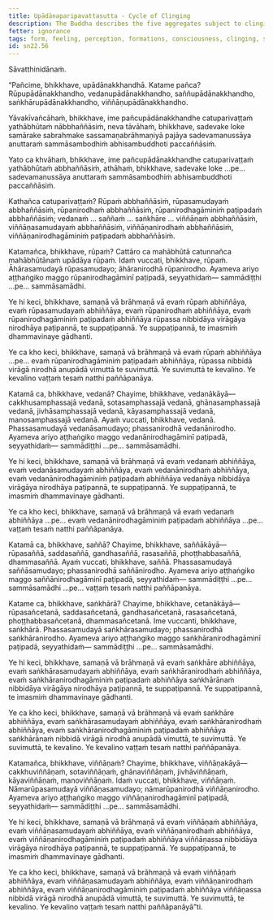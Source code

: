 ```yaml
---
title: Upādānaparipavattasutta - Cycle of Clinging
description: The Buddha describes the five aggregates subject to clinging - form, feeling, perception, formations, and consciousness.
fetter: ignorance
tags: form, feeling, perception, formations, consciousness, clinging, sn, sn22-34, sn22
id: sn22.56
---
```


Sāvatthinidānaṁ.

“Pañcime, bhikkhave, upādānakkhandhā. Katame pañca? Rūpupādānakkhandho, vedanupādānakkhandho, saññupādānakkhandho, saṅkhārupādānakkhandho, viññāṇupādānakkhandho.

Yāvakīvañcāhaṁ, bhikkhave, ime pañcupādānakkhandhe catuparivaṭṭaṁ yathābhūtaṁ nābbhaññāsiṁ, neva tāvāhaṁ, bhikkhave, sadevake loke samārake sabrahmake sassamaṇabrāhmaṇiyā pajāya sadevamanussāya anuttaraṁ sammāsambodhiṁ abhisambuddhoti paccaññāsiṁ.

Yato ca khvāhaṁ, bhikkhave, ime pañcupādānakkhandhe catuparivaṭṭaṁ yathābhūtaṁ abbhaññāsiṁ, athāhaṁ, bhikkhave, sadevake loke …pe… sadevamanussāya anuttaraṁ sammāsambodhiṁ abhisambuddhoti paccaññāsiṁ.

Kathañca catuparivaṭṭaṁ? Rūpaṁ abbhaññāsiṁ, rūpasamudayaṁ abbhaññāsiṁ, rūpanirodhaṁ abbhaññāsiṁ, rūpanirodhagāminiṁ paṭipadaṁ abbhaññāsiṁ; vedanaṁ … saññaṁ … saṅkhāre … viññāṇaṁ abbhaññāsiṁ, viññāṇasamudayaṁ abbhaññāsiṁ, viññāṇanirodhaṁ abbhaññāsiṁ, viññāṇanirodhagāminiṁ paṭipadaṁ abbhaññāsiṁ.

Katamañca, bhikkhave, rūpaṁ? Cattāro ca mahābhūtā catunnañca mahābhūtānaṁ upādāya rūpaṁ. Idaṁ vuccati, bhikkhave, rūpaṁ. Āhārasamudayā rūpasamudayo; āhāranirodhā rūpanirodho. Ayameva ariyo aṭṭhaṅgiko maggo rūpanirodhagāminī paṭipadā, seyyathidaṁ— sammādiṭṭhi …pe… sammāsamādhi.

Ye hi keci, bhikkhave, samaṇā vā brāhmaṇā vā evaṁ rūpaṁ abhiññāya, evaṁ rūpasamudayaṁ abhiññāya, evaṁ rūpanirodhaṁ abhiññāya, evaṁ rūpanirodhagāminiṁ paṭipadaṁ abhiññāya rūpassa nibbidāya virāgāya nirodhāya paṭipannā, te suppaṭipannā. Ye suppaṭipannā, te imasmiṁ dhammavinaye gādhanti.

Ye ca kho keci, bhikkhave, samaṇā vā brāhmaṇā vā evaṁ rūpaṁ abhiññāya …pe… evaṁ rūpanirodhagāminiṁ paṭipadaṁ abhiññāya, rūpassa nibbidā virāgā nirodhā anupādā vimuttā te suvimuttā. Ye suvimuttā te kevalino. Ye kevalino vaṭṭaṁ tesaṁ natthi paññāpanāya.

Katamā ca, bhikkhave, vedanā? Chayime, bhikkhave, vedanākāyā— cakkhusamphassajā vedanā, sotasamphassajā vedanā, ghānasamphassajā vedanā, jivhāsamphassajā vedanā, kāyasamphassajā vedanā, manosamphassajā vedanā. Ayaṁ vuccati, bhikkhave, vedanā. Phassasamudayā vedanāsamudayo; phassanirodhā vedanānirodho. Ayameva ariyo aṭṭhaṅgiko maggo vedanānirodhagāminī paṭipadā, seyyathidaṁ— sammādiṭṭhi …pe… sammāsamādhi.

Ye hi keci, bhikkhave, samaṇā vā brāhmaṇā vā evaṁ vedanaṁ abhiññāya, evaṁ vedanāsamudayaṁ abhiññāya, evaṁ vedanānirodhaṁ abhiññāya, evaṁ vedanānirodhagāminiṁ paṭipadaṁ abhiññāya vedanāya nibbidāya virāgāya nirodhāya paṭipannā, te suppaṭipannā. Ye suppaṭipannā, te imasmiṁ dhammavinaye gādhanti.

Ye ca kho keci, bhikkhave, samaṇā vā brāhmaṇā vā evaṁ vedanaṁ abhiññāya …pe… evaṁ vedanānirodhagāminiṁ paṭipadaṁ abhiññāya …pe… vaṭṭaṁ tesaṁ natthi paññāpanāya.

Katamā ca, bhikkhave, saññā? Chayime, bhikkhave, saññākāyā— rūpasaññā, saddasaññā, gandhasaññā, rasasaññā, phoṭṭhabbasaññā, dhammasaññā. Ayaṁ vuccati, bhikkhave, saññā. Phassasamudayā saññāsamudayo; phassanirodhā saññānirodho. Ayameva ariyo aṭṭhaṅgiko maggo saññānirodhagāminī paṭipadā, seyyathidaṁ— sammādiṭṭhi …pe… sammāsamādhi …pe… vaṭṭaṁ tesaṁ natthi paññāpanāya.

Katame ca, bhikkhave, saṅkhārā? Chayime, bhikkhave, cetanākāyā— rūpasañcetanā, saddasañcetanā, gandhasañcetanā, rasasañcetanā, phoṭṭhabbasañcetanā, dhammasañcetanā. Ime vuccanti, bhikkhave, saṅkhārā. Phassasamudayā saṅkhārasamudayo; phassanirodhā saṅkhāranirodho. Ayameva ariyo aṭṭhaṅgiko maggo saṅkhāranirodhagāminī paṭipadā, seyyathidaṁ— sammādiṭṭhi …pe… sammāsamādhi.

Ye hi keci, bhikkhave, samaṇā vā brāhmaṇā vā evaṁ saṅkhāre abhiññāya, evaṁ saṅkhārasamudayaṁ abhiññāya, evaṁ saṅkhāranirodhaṁ abhiññāya, evaṁ saṅkhāranirodhagāminiṁ paṭipadaṁ abhiññāya saṅkhārānaṁ nibbidāya virāgāya nirodhāya paṭipannā, te suppaṭipannā. Ye suppaṭipannā, te imasmiṁ dhammavinaye gādhanti.

Ye ca kho keci, bhikkhave, samaṇā vā brāhmaṇā vā evaṁ saṅkhāre abhiññāya, evaṁ saṅkhārasamudayaṁ abhiññāya, evaṁ saṅkhāranirodhaṁ abhiññāya, evaṁ saṅkhāranirodhagāminiṁ paṭipadaṁ abhiññāya saṅkhārānaṁ nibbidā virāgā nirodhā anupādā vimuttā, te suvimuttā. Ye suvimuttā, te kevalino. Ye kevalino vaṭṭaṁ tesaṁ natthi paññāpanāya.

Katamañca, bhikkhave, viññāṇaṁ? Chayime, bhikkhave, viññāṇakāyā— cakkhuviññāṇaṁ, sotaviññāṇaṁ, ghānaviññāṇaṁ, jivhāviññāṇaṁ, kāyaviññāṇaṁ, manoviññāṇaṁ. Idaṁ vuccati, bhikkhave, viññāṇaṁ. Nāmarūpasamudayā viññāṇasamudayo; nāmarūpanirodhā viññāṇanirodho. Ayameva ariyo aṭṭhaṅgiko maggo viññāṇanirodhagāminī paṭipadā, seyyathidaṁ— sammādiṭṭhi …pe… sammāsamādhi.

Ye hi keci, bhikkhave, samaṇā vā brāhmaṇā vā evaṁ viññāṇaṁ abhiññāya, evaṁ viññāṇasamudayaṁ abhiññāya, evaṁ viññāṇanirodhaṁ abhiññāya, evaṁ viññāṇanirodhagāminiṁ paṭipadaṁ abhiññāya viññāṇassa nibbidāya virāgāya nirodhāya paṭipannā, te suppaṭipannā. Ye suppaṭipannā, te imasmiṁ dhammavinaye gādhanti.

Ye ca kho keci, bhikkhave, samaṇā vā brāhmaṇā vā evaṁ viññāṇaṁ abhiññāya, evaṁ viññāṇasamudayaṁ abhiññāya, evaṁ viññāṇanirodhaṁ abhiññāya, evaṁ viññāṇanirodhagāminiṁ paṭipadaṁ abhiññāya viññāṇassa nibbidā virāgā nirodhā anupādā vimuttā, te suvimuttā. Ye suvimuttā, te kevalino. Ye kevalino vaṭṭaṁ tesaṁ natthi paññāpanāyā”ti.
